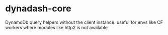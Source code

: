 # dynadash-core
DynamoDb query helpers without the client instance. useful for envs like CF workers where modules like http2 is not available 
